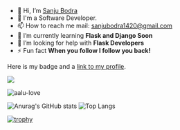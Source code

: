 - 👋 Hi, I’m [Sanju Bodra](https://sanjubodra.netlify.app)
- 🦾 I'm a Software Developer.
- 📫 How to reach me mail: sanjubodra1420@gmail.com
- 🌱 I’m currently learning **Flask and Django Soon**
- 🤝 I’m looking for help with **Flask Developers**
- ⚡ Fun fact **When you follow I follow you back!**

Here is my badge and a [link to my profile](https://www.hackthebox.eu/profile/203479).

![](https://www.hackthebox.eu/badge/image/203479)

<p align="left"> <img src="https://komarev.com/ghpvc/?username=aalu-love&label=Profile%20views&color=blueviolet" alt="aalu-love" /> </p>


![Anurag's GitHub stats](https://github-readme-stats.vercel.app/api?username=aalu-love&theme=vue-dark&show_icons=true)
![Top Langs](https://github-readme-stats.vercel.app/api/top-langs/?username=aalu-love&hide=php&theme=tokyonight)


[![trophy](https://github-profile-trophy.vercel.app/?username=aalu-love)](https://github.com/aalu-love/github-profile-trophy)

